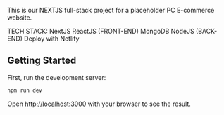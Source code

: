 This is our NEXTJS full-stack project for a placeholder PC E-commerce website. 

TECH STACK:
NextJS
ReactJS (FRONT-END)
MongoDB
NodeJS (BACK-END)
Deploy with Netlify

## Getting Started

First, run the development server:

```bash
npm run dev
```

Open [http://localhost:3000](http://localhost:3000) with your browser to see the result.


